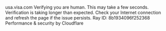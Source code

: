 usa.visa.com
Verifying you are human. This may take a few seconds.
Verification is taking longer than expected. Check your Internet connection and refresh the page if the issue persists.
Ray ID: 8b1934096f252368
Performance & security by Cloudflare